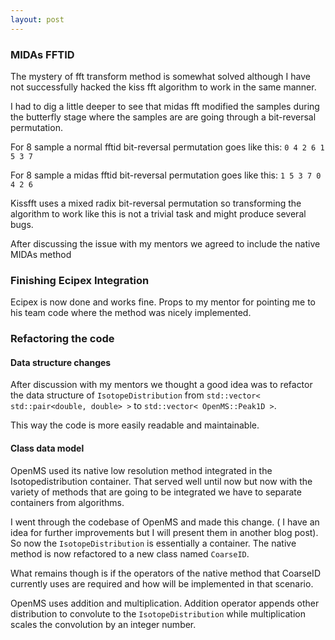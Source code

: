```yaml
---
layout: post
---
```


### MIDAs FFTID

The mystery of fft transform method is somewhat solved although I have not successfully hacked the kiss fft algorithm to work in the same manner.

I had to dig a little deeper to see that midas fft modified the samples during the butterfly stage where the samples are are going through a bit-reversal permutation.

For 8 sample a normal fftid bit-reversal permutation goes like this:
`0 4 2 6 1 5 3 7`

For 8 sample a midas fftid bit-reversal permutation goes like this:
`1 5 3 7 0 4 2 6`


Kissfft uses a mixed radix bit-reversal permutation so transforming the algorithm to work like this is not a trivial task and might produce several bugs.


After discussing the issue with my mentors we agreed to include the native MIDAs method 



### Finishing Ecipex Integration


Ecipex is now done and works fine. Props to my mentor for pointing me to his team code where the method was nicely implemented.

### Refactoring the code

#### Data structure changes
After discussion with my mentors we thought a good idea was to refactor the data structure of `IsotopeDistribution` from `std::vector< std::pair<double, double> >` to `std::vector< OpenMS::Peak1D >`.

This way the code is more easily readable and maintainable.


#### Class data model

OpenMS used its native low resolution method integrated in the Isotopedistribution container. That served well until now but now with the variety of methods that are going to be integrated we have to separate containers from algorithms.

I went through the codebase of OpenMS and made this change. ( I have an idea for further improvements but I will present them in another blog post). So now the `IsotopeDistribution` is essentially a container. The native method is now refactored to a new class named `CoarseID`. 

What remains though is if the operators of the native method that CoarseID currently uses are required and how will be implemented in that scenario.

OpenMS uses addition and multiplication. Addition operator appends other distribution to convolute to the `IsotopeDistribution` while multiplication scales the convolution by an integer number.



